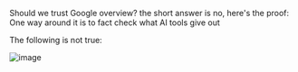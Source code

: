 Should we trust Google overview? the short answer is no, here's the proof:
One way around it is to fact check what AI tools give out

The following is not true:

![image](https://github.com/user-attachments/assets/883e8d71-fa0f-42d3-9d9e-e79e2c3ab2b7)

